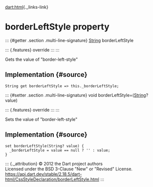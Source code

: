 [dart:html](../../dart-html/dart-html-library){._links-link}

borderLeftStyle property
========================

::: {#getter .section .multi-line-signature}
[String](../../dart-core/string-class) borderLeftStyle

::: {.features}
override
:::
:::

Gets the value of \"border-left-style\"

Implementation {#source}
--------------

``` {.language-dart data-language="dart"}
String get borderLeftStyle => this._borderLeftStyle;
```

::: {#setter .section .multi-line-signature}
void borderLeftStyle=([String](../../dart-core/string-class)? value)

::: {.features}
override
:::
:::

Sets the value of \"border-left-style\"

Implementation {#source}
--------------

``` {.language-dart data-language="dart"}
set borderLeftStyle(String? value) {
  _borderLeftStyle = value == null ? '' : value;
}
```

::: {._attribution}
© 2012 the Dart project authors\
Licensed under the BSD 3-Clause \"New\" or \"Revised\" License.\
<https://api.dart.dev/stable/2.18.5/dart-html/CssStyleDeclaration/borderLeftStyle.html>
:::
